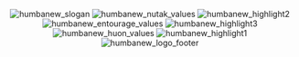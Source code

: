 <div align=center>

![humbanew_slogan](https://user-images.githubusercontent.com/59739253/210284122-c40dbe4a-3216-48db-9dda-910ae046ec11.png)
![humbanew_nutak_values](https://user-images.githubusercontent.com/59739253/210284184-cfcf8b1e-6680-4377-bbfe-820166610d6a.png)
![humbanew_highlight2](https://user-images.githubusercontent.com/59739253/210284188-eb66d13c-6bc5-4213-bee0-18a84bbcc80a.png)
![humbanew_entourage_values](https://user-images.githubusercontent.com/59739253/210284194-8e121e14-2481-447c-9fad-fdca2b8cbcf8.png)
![humbanew_highlight3](https://user-images.githubusercontent.com/59739253/210284211-7cee7723-2b05-45bb-ab93-07cdce0682ae.png)
![humbanew_huon_values](https://user-images.githubusercontent.com/59739253/210284203-03a989df-44fa-4c2d-b063-590707efb084.png)
![humbanew_highlight1](https://user-images.githubusercontent.com/59739253/210284220-0de6771e-a556-4546-9ba5-4b0be46207ad.png)
![humbanew_logo_footer](https://user-images.githubusercontent.com/59739253/210284225-f416055c-40fd-4f17-bc57-04b291b15935.png)

</div>
